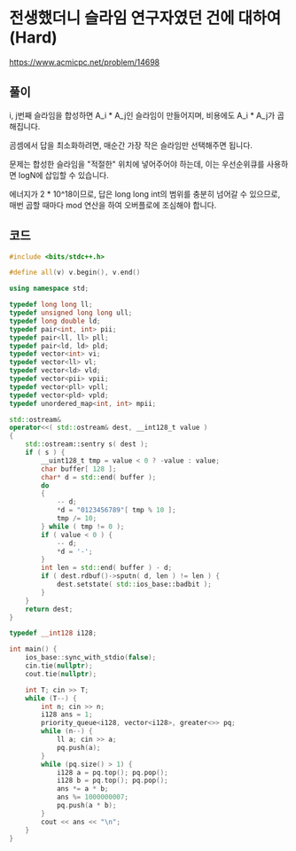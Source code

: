 # 전생했더니 슬라임 연구자였던 건에 대하여 (Hard)
https://www.acmicpc.net/problem/14698

## 풀이
i, j번째 슬라임을 합성하면 A_i * A_j인 슬라임이 만들어지며, 비용에도 A_i * A_j가 곱해집니다.

곰셈에서 답을 최소화하려면, 매순간 가장 작은 슬라임만 선택해주면 됩니다.

문제는 합성한 슬라임을 "적절한" 위치에 넣어주어야 하는데, 이는 우선순위큐를 사용하면 logN에 삽입할 수 있습니다.

에너지가 2 * 10^18이므로, 답은 long long int의 범위를 충분히 넘어갈 수 있으므로, 매번 곱할 때마다 mod 연산을 하여 오버플로에 조심해야 합니다.

## 코드
```cpp
#include <bits/stdc++.h>

#define all(v) v.begin(), v.end()

using namespace std;

typedef long long ll;
typedef unsigned long long ull;
typedef long double ld;
typedef pair<int, int> pii;
typedef pair<ll, ll> pll;
typedef pair<ld, ld> pld;
typedef vector<int> vi;
typedef vector<ll> vl;
typedef vector<ld> vld;
typedef vector<pii> vpii;
typedef vector<pll> vpll;
typedef vector<pld> vpld;
typedef unordered_map<int, int> mpii;

std::ostream&
operator<<( std::ostream& dest, __int128_t value )
{
	std::ostream::sentry s( dest );
	if ( s ) {
		__uint128_t tmp = value < 0 ? -value : value;
		char buffer[ 128 ];
		char* d = std::end( buffer );
		do
		{
			-- d;
			*d = "0123456789"[ tmp % 10 ];
			tmp /= 10;
		} while ( tmp != 0 );
		if ( value < 0 ) {
			-- d;
			*d = '-';
		}
		int len = std::end( buffer ) - d;
		if ( dest.rdbuf()->sputn( d, len ) != len ) {
			dest.setstate( std::ios_base::badbit );
		}
	}
	return dest;
}

typedef __int128 i128;

int main() {
	ios_base::sync_with_stdio(false);
	cin.tie(nullptr);
	cout.tie(nullptr);

	int T; cin >> T;
	while (T--) {
		int n; cin >> n;
		i128 ans = 1;
		priority_queue<i128, vector<i128>, greater<>> pq;
		while (n--) {
			ll a; cin >> a;
			pq.push(a);
		}
		while (pq.size() > 1) {
			i128 a = pq.top(); pq.pop();
			i128 b = pq.top(); pq.pop();
			ans *= a * b;
			ans %= 1000000007;
			pq.push(a * b);
		}
		cout << ans << "\n";
	}
}

```
